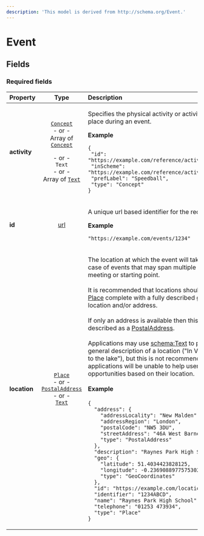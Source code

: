```yaml
---
description: 'This model is derived from http://schema.org/Event.'
---
```


# Event

## **Fields**

### **Required fields**

<table>
  <thead>
    <tr>
      <th style="text-align:left">Property</th>
      <th style="text-align:center">Type</th>
      <th style="text-align:left">Description</th>
    </tr>
  </thead>
  <tbody>
    <tr>
      <td style="text-align:left"><b>activity</b>
      </td>
      <td style="text-align:center">
        <p><a href="../using-data/getting-started.md"><code>Concept</code></a>
          <br
          />- or -
          <br />Array of <a href="../publishing-data/data-feeds/"><code>Concept</code></a>
        </p>
        <p>- or -
          <br /><code>Text</code>
          <br />- or -
          <br />Array of <a href="../using-data/getting-started.md"><code>Text</code></a>
        </p>
      </td>
      <td style="text-align:left">
        <p>Specifies the physical activity or activities that will take place during
          an event.</p>
        <p><b>Example</b>
        </p>
        <p><code>{<br /> &quot;id&quot;: &quot;https://example.com/reference/activities#Speedball&quot;,<br /> &quot;inScheme&quot;: &quot;https://example.com/reference/activities&quot;,<br /> &quot;prefLabel&quot;: &quot;Speedball&quot;,<br /> &quot;type&quot;: &quot;Concept&quot;<br />}</code>
        </p>
      </td>
    </tr>
    <tr>
      <td style="text-align:left"><b>id</b>
      </td>
      <td style="text-align:center"><a href="../publishing-data/properties/amenities.md">url</a>
      </td>
      <td style="text-align:left">
        <p>A unique url based identifier for the record
          <br />
        </p>
        <p><b>Example</b>
        </p>
        <p><code>&quot;https://example.com/events/1234&quot;</code>
        </p>
      </td>
    </tr>
    <tr>
      <td style="text-align:left"><b>location</b>
      </td>
      <td style="text-align:center"><a href="../publishing-data/data-feeds/"><code>Place</code></a>
        <br />- or -
        <br /><a href="../publishing-data/properties/amenities.md"><code>PostalAddress</code></a>
        <br
        />- or -
        <br /><a href="../publishing-data/properties/amenities.md"><code>Text</code></a>
      </td>
      <td style="text-align:left">
        <p>The location at which the event will take place. Or, in the case of events
          that may span multiple locations, the initial meeting or starting point.<br/><br/>
        It is recommended that locations should be specified as a <a href="https://developer.openactive.io/models/place">Place</a> complete
          with a fully described geographic location and/or address.<br/><br/>
          If only an address is available then this should be described as a <a href="https://developer.openactive.io/models/postaladdress">PostalAddress</a>.<br/><br/>Applications may use <a href="http://schema.org/Text">schema:Text</a> to
          provide a more general description of a location ("In Victoria Park, near
          to the lake"), but this is not recommended: consuming applications will
          be unable to help users discover opportunities based on their location.<br/><br/><b>Example</b>
        <br/><br/><code>{<br/>&nbsp;&nbsp;&quot;address&quot;:&nbsp;{<br/>&nbsp;&nbsp;&nbsp;&nbsp;&quot;addressLocality&quot;:&nbsp;&quot;New&nbsp;Malden&quot;,<br/>&nbsp;&nbsp;&nbsp;&nbsp;&quot;addressRegion&quot;:&nbsp;&quot;London&quot;,<br/>&nbsp;&nbsp;&nbsp;&nbsp;&quot;postalCode&quot;:&nbsp;&quot;NW5&nbsp;3DU&quot;,<br/>&nbsp;&nbsp;&nbsp;&nbsp;&quot;streetAddress&quot;:&nbsp;&quot;46A&nbsp;West&nbsp;Barnes&nbsp;Lane&quot;,<br/>&nbsp;&nbsp;&nbsp;&nbsp;&quot;type&quot;:&nbsp;&quot;PostalAddress&quot;<br/>&nbsp;&nbsp;},<br/>&nbsp;&nbsp;&quot;description&quot;:&nbsp;&quot;Raynes&nbsp;Park&nbsp;High&nbsp;School&nbsp;in&nbsp;London&quot;,<br/>&nbsp;&nbsp;&quot;geo&quot;:&nbsp;{<br/>&nbsp;&nbsp;&nbsp;&nbsp;&quot;latitude&quot;:&nbsp;51.4034423828125,<br/>&nbsp;&nbsp;&nbsp;&nbsp;&quot;longitude&quot;:&nbsp;-0.2369088977575302,<br/>&nbsp;&nbsp;&nbsp;&nbsp;&quot;type&quot;:&nbsp;&quot;GeoCoordinates&quot;<br/>&nbsp;&nbsp;},<br/>&nbsp;&nbsp;&quot;id&quot;:&nbsp;&quot;https://example.com/locations/1234ABCD&quot;,<br/>&nbsp;&nbsp;&quot;identifier&quot;:&nbsp;&quot;1234ABCD&quot;,<br/>&nbsp;&nbsp;&quot;name&quot;:&nbsp;&quot;Raynes&nbsp;Park&nbsp;High&nbsp;School&quot;,<br/>&nbsp;&nbsp;&quot;telephone&quot;:&nbsp;&quot;01253&nbsp;473934&quot;,<br/>&nbsp;&nbsp;&quot;type&quot;:&nbsp;&quot;Place&quot;<br/>}</code>
        </p>
      </td>
    </tr>
  </tbody>
</table>
